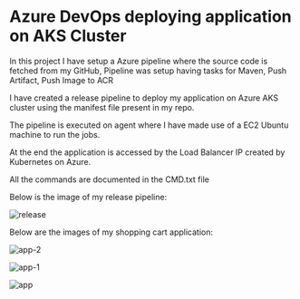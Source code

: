 # Azure DevOps deploying application on AKS Cluster

In this project I have setup a Azure pipeline where the source code is fetched from my GitHub, Pipeline was setup having tasks for Maven, Push Artifact, Push Image to ACR 

I have created a release pipeline to deploy my application on Azure AKS cluster using the manifest file present in my repo.

The pipeline is executed on agent where I have made use of a EC2 Ubuntu machine to run the jobs.

At the end the application is accessed by the Load Balancer IP created by Kubernetes on Azure.

All the commands are documented in the CMD.txt file

Below is the image of my release pipeline:

![release](https://github.com/Pavan-1997/Azure_DevOps_AKS/assets/32020205/daa3d0b8-49e7-45f5-a984-a0d6af17fc22)


Below are the images of my shopping cart application:

![app-2](https://github.com/Pavan-1997/Azure_DevOps_AKS/assets/32020205/ff12069e-6724-45b9-a09a-453e37a3ad19)

![app-1](https://github.com/Pavan-1997/Azure_DevOps_AKS/assets/32020205/bd403ee8-9149-40ec-8fa3-d10690564fcf)

![app](https://github.com/Pavan-1997/Azure_DevOps_AKS/assets/32020205/8945803f-858e-4d11-987c-69f2a562f850)

